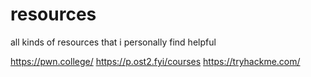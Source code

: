 # resources
all kinds of resources that i personally find helpful

https://pwn.college/
https://p.ost2.fyi/courses
https://tryhackme.com/
